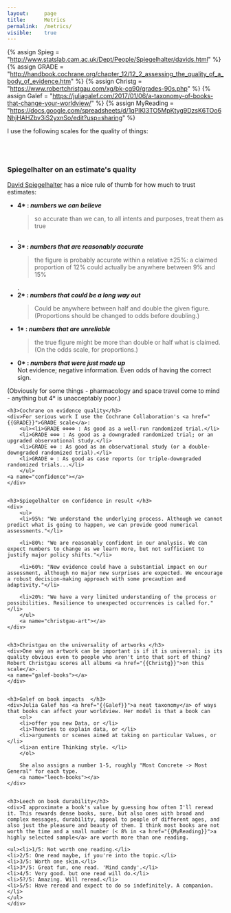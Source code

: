 ```yaml
---
layout: 	page
title: 		Metrics
permalink: 	/metrics/
visible:	true
---
```


{% assign Spieg = "http://www.statslab.cam.ac.uk/Dept/People/Spiegelhalter/davids.html" %}
{% assign GRADE = "http://handbook.cochrane.org/chapter_12/12_2_assessing_the_quality_of_a_body_of_evidence.htm" %}
{% assign Christg = "https://www.robertchristgau.com/xg/bk-cg90/grades-90s.php" %}
{% assign Galef = "https://juliagalef.com/2017/01/06/a-taxonomy-of-books-that-change-your-worldview/" %}
{% assign MyReading =	"https://docs.google.com/spreadsheets/d/1qPIKI3TO5MpKtyg9DzsK6TOo6NhjHAHZbv3iS2yxnSo/edit?usp=sharing" %}




I use the following scales for the quality of things:


<br>
<a name="spiegel-quality"></a><br>

<div class="accordion">
	<h3>Spiegelhalter on an estimate's quality</h3>
	<div><a href="{{Spieg}}">David Spiegelhalter</a> has a nice rule of thumb for how much to trust estimates:
	<ul>
	<li><b>4* : <i>numbers we can believe</i></b>
		<div><blockquote>so accurate than we can, to all intents and purposes, treat them as true</blockquote>.</div>
	</li>
	<li>
		<b>3* : <i>numbers that are reasonably accurate</i></b>
		<div><blockquote>the figure is probably accurate within a relative ±25%: a claimed proportion of 12% could actually be anywhere between 9% and 15%</blockquote>.</div>
	</li>
	<li>
		<b>2* : <i>numbers that could be a long way out</i></b>
		<div><blockquote>Could be anywhere between half and double the given figure. (Proportions should be changed to odds before doubling.)</blockquote></div>
	</li>
	<li>
		<b>1* : <i>numbers that are unreliable</i></b>
		<div><blockquote>the true figure might be more than double or half what is claimed.<br>
		(On the odds scale, for proportions.)</blockquote></div>
	</li>
	<li>
		<b>0* : <i>numbers that were just made up</i></b>
		<div>Not evidence; negative information. Even odds of having the correct sign.</div>
	</li>
	</ul>
	(Obviously for some things - pharmacology and space travel come to mind - anything but 4* is unacceptably poor.)
	<a name="cochrane-quality"></a>
	</div>


	<h3>Cochrane on evidence quality</h3>
	<div>For serious work I use the Cochrane Collaboration's <a href="{{GRADE}}">GRADE scale</a>:
		<ul><li>GRADE ⊕⊕⊕⊕ : As good as a well-run randomized trial.</li>
		<li>GRADE ⊕⊕⊕ : As good as a downgraded randomized trial; or an upgraded observational study.</li>
		<li>GRADE ⊕⊕ : As good as an observational study (or a double-downgraded randomized trial).</li>
		<li>GRADE ⊕ : As good as case reports (or triple-downgraded randomized trials...</li>
		</ul>
	<a name="confidence"></a>
	</div>


	<h3>Spiegelhalter on confidence in result </h3>
	<div>
		<ul>
		<li>95%: "We understand the underlying process. Although we cannot predict what is going to happen, we can provide good numerical assessments."</li>

		<li>80%: "We are reasonably confident in our analysis. We can expect numbers to change as we learn more, but not sufficient to justify major policy shifts."</li>

		<li>60%: "New evidence could have a substantial impact on our assessment, although no major new surprises are expected. We encourage a robust decision-making approach with some precaution and adaptivity."</li>

		<li>20%: "We have a very limited understanding of the process or possibilities. Resilience to unexpected occurrences is called for."</li>
		</ul>
		<a name="christgau-art"></a>
	</div>


	<h3>Christgau on the universality of artworks </h3>
	<div>One way an artwork can be important is if it is universal: is its quality obvious even to people who aren't into that sort of thing? Robert Christgau scores all albums <a href="{{Christg}}">on this scale</a>.
	<a name="galef-books"></a>
	</div>


	<h3>Galef on book impacts  </h3>
	<div>Julia Galef has <a href="{{Galef}}">a neat taxonomy</a> of ways that books can affect your worldview. Her model is that a book can 
		<ol>
		<li>offer you new Data, or </li>
		<li>Theories to explain data, or </li>
		<li>arguments or scenes aimed at taking on particular Values, or </li>
		<li>an entire Thinking style. </li>
		</ol>

		She also assigns a number 1-5, roughly "Most Concrete -> Most General" for each type.
		<a name="leech-books"></a>
	</div>


	<h3>Leech on book durability</h3>
	<div>I approximate a book's value by guessing how often I'll reread it. This rewards dense books, sure, but also ones with broad and complex messages, durability, appeal to people of different ages, and also just the pleasure and beauty of them. I think most books are not worth the time and a small number (< 8% in <a href="{{MyReading}}">a highly selected sample</a> are worth more than one reading.

	<ul><li>1/5: Not worth one reading.</li>
	<li>2/5: One read maybe, if you're into the topic.</li>
	<li>3/5: Worth one skim.</li>
	<li>3*/5: Great fun, one read. 'Mind candy'.</li>
	<li>4/5: Very good. but one read will do.</li>
	<li>5?/5: Amazing. Will reread.</li>
	<li>5/5: Have reread and expect to do so indefinitely. A companion.</li>
	</ul>
	</div>
</div>

